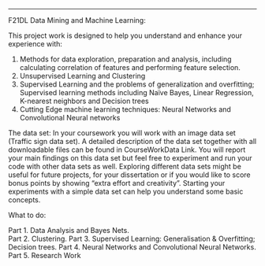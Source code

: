 ________________________________________________________________________________

F21DL Data Mining and Machine Learning:  


This project work is designed to help you understand and enhance your experience with:
1.	Methods for data exploration, preparation and analysis, including calculating correlation of features and performing feature selection. 
2.	Unsupervised Learning and Clustering
3.	Supervised Learning and the problems of generalization and overfitting; Supervised learning methods including Naïve Bayes, Linear Regression, K-nearest neighbors and Decision trees
4.	Cutting Edge machine learning techniques: Neural Networks and Convolutional Neural networks 

The data set: 
In your coursework you will work with an image data set (Traffic sign data set). A detailed description of the data set together with all downloadable files can be found in CourseWorkData Link. You will report your main findings on this data set but feel free to experiment and run your code with other data sets as well.
Exploring different data sets might be useful for future projects, for your dissertation or if you would like to score bonus points by showing “extra effort and creativity”. Starting your experiments with a simple data set can help you understand some basic concepts.

What to do:

Part 1. Data Analysis and Bayes Nets.  
Part 2. Clustering. 
Part 3. Supervised Learning: Generalisation & Overfitting; Decision trees. 
Part 4. Neural Networks and Convolutional Neural Networks. 
Part 5. Research Work

